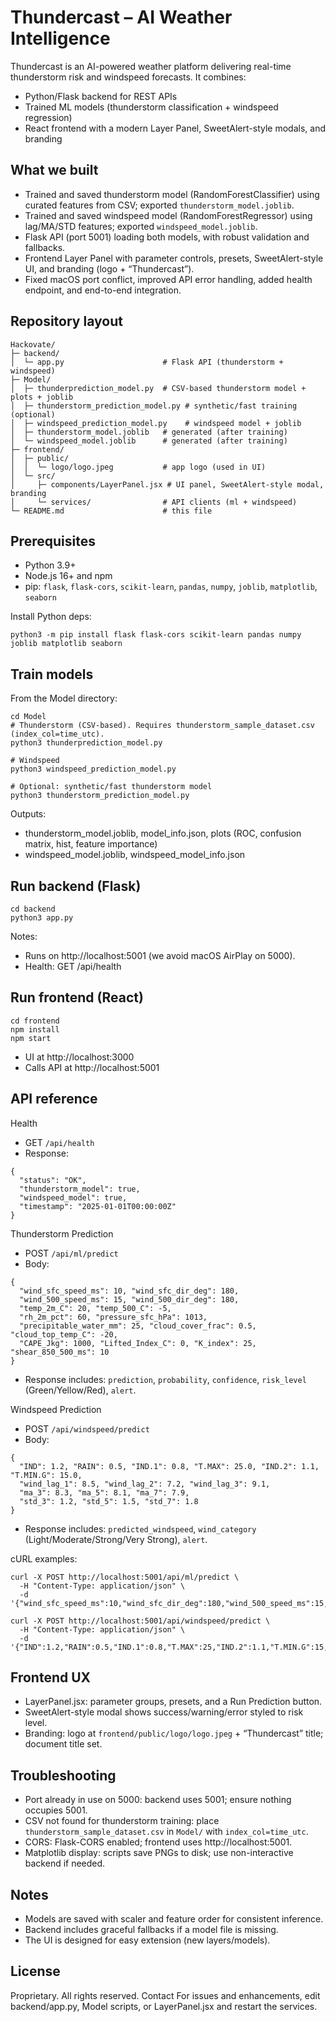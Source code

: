 # Thundercast – AI Weather Intelligence

Thundercast is an AI-powered weather platform delivering real-time thunderstorm risk and windspeed forecasts. It combines:
- Python/Flask backend for REST APIs
- Trained ML models (thunderstorm classification + windspeed regression)
- React frontend with a modern Layer Panel, SweetAlert-style modals, and branding

## What we built

- Trained and saved thunderstorm model (RandomForestClassifier) using curated features from CSV; exported `thunderstorm_model.joblib`.
- Trained and saved windspeed model (RandomForestRegressor) using lag/MA/STD features; exported `windspeed_model.joblib`.
- Flask API (port 5001) loading both models, with robust validation and fallbacks.
- Frontend Layer Panel with parameter controls, presets, SweetAlert-style UI, and branding (logo + “Thundercast”).
- Fixed macOS port conflict, improved API error handling, added health endpoint, and end-to-end integration.

## Repository layout

```
Hackovate/
├─ backend/
│  └─ app.py                      # Flask API (thunderstorm + windspeed)
├─ Model/
│  ├─ thunderprediction_model.py  # CSV-based thunderstorm model + plots + joblib
│  ├─ thunderstorm_prediction_model.py # synthetic/fast training (optional)
│  ├─ windspeed_prediction_model.py    # windspeed model + joblib
│  ├─ thunderstorm_model.joblib   # generated (after training)
│  └─ windspeed_model.joblib      # generated (after training)
├─ frontend/
│  ├─ public/
│  │  └─ logo/logo.jpeg           # app logo (used in UI)
│  └─ src/
│     ├─ components/LayerPanel.jsx # UI panel, SweetAlert-style modal, branding
│     └─ services/                # API clients (ml + windspeed)
└─ README.md                      # this file
```

## Prerequisites

- Python 3.9+
- Node.js 16+ and npm
- pip: `flask`, `flask-cors`, `scikit-learn`, `pandas`, `numpy`, `joblib`, `matplotlib`, `seaborn`

Install Python deps:
```
python3 -m pip install flask flask-cors scikit-learn pandas numpy joblib matplotlib seaborn
```

## Train models

From the Model directory:
```
cd Model
# Thunderstorm (CSV-based). Requires thunderstorm_sample_dataset.csv (index_col=time_utc).
python3 thunderprediction_model.py

# Windspeed
python3 windspeed_prediction_model.py

# Optional: synthetic/fast thunderstorm model
python3 thunderstorm_prediction_model.py
```

Outputs:
- thunderstorm_model.joblib, model_info.json, plots (ROC, confusion matrix, hist, feature importance)
- windspeed_model.joblib, windspeed_model_info.json

## Run backend (Flask)

```
cd backend
python3 app.py
```
Notes:
- Runs on http://localhost:5001 (we avoid macOS AirPlay on 5000).
- Health: GET /api/health

## Run frontend (React)

```
cd frontend
npm install
npm start
```
- UI at http://localhost:3000
- Calls API at http://localhost:5001

## API reference

Health
- GET `/api/health`
- Response:
```
{
  "status": "OK",
  "thunderstorm_model": true,
  "windspeed_model": true,
  "timestamp": "2025-01-01T00:00:00Z"
}
```

Thunderstorm Prediction
- POST `/api/ml/predict`
- Body:
```
{
  "wind_sfc_speed_ms": 10, "wind_sfc_dir_deg": 180,
  "wind_500_speed_ms": 15, "wind_500_dir_deg": 180,
  "temp_2m_C": 20, "temp_500_C": -5,
  "rh_2m_pct": 60, "pressure_sfc_hPa": 1013,
  "precipitable_water_mm": 25, "cloud_cover_frac": 0.5, "cloud_top_temp_C": -20,
  "CAPE_Jkg": 1000, "Lifted_Index_C": 0, "K_index": 25, "shear_850_500_ms": 10
}
```
- Response includes: `prediction`, `probability`, `confidence`, `risk_level` (Green/Yellow/Red), `alert`.

Windspeed Prediction
- POST `/api/windspeed/predict`
- Body:
```
{
  "IND": 1.2, "RAIN": 0.5, "IND.1": 0.8, "T.MAX": 25.0, "IND.2": 1.1, "T.MIN.G": 15.0,
  "wind_lag_1": 8.5, "wind_lag_2": 7.2, "wind_lag_3": 9.1,
  "ma_3": 8.3, "ma_5": 8.1, "ma_7": 7.9,
  "std_3": 1.2, "std_5": 1.5, "std_7": 1.8
}
```
- Response includes: `predicted_windspeed`, `wind_category` (Light/Moderate/Strong/Very Strong), `alert`.

cURL examples:
```
curl -X POST http://localhost:5001/api/ml/predict \
  -H "Content-Type: application/json" \
  -d '{"wind_sfc_speed_ms":10,"wind_sfc_dir_deg":180,"wind_500_speed_ms":15,"wind_500_dir_deg":180,"temp_2m_C":20,"temp_500_C":-5,"rh_2m_pct":60,"pressure_sfc_hPa":1013,"precipitable_water_mm":25,"cloud_cover_frac":0.5,"cloud_top_temp_C":-20,"CAPE_Jkg":1000,"Lifted_Index_C":0,"K_index":25,"shear_850_500_ms":10}'

curl -X POST http://localhost:5001/api/windspeed/predict \
  -H "Content-Type: application/json" \
  -d '{"IND":1.2,"RAIN":0.5,"IND.1":0.8,"T.MAX":25,"IND.2":1.1,"T.MIN.G":15,"wind_lag_1":8.5,"wind_lag_2":7.2,"wind_lag_3":9.1,"ma_3":8.3,"ma_5":8.1,"ma_7":7.9,"std_3":1.2,"std_5":1.5,"std_7":1.8}'
```

## Frontend UX

- LayerPanel.jsx: parameter groups, presets, and a Run Prediction button.
- SweetAlert-style modal shows success/warning/error styled to risk level.
- Branding: logo at `frontend/public/logo/logo.jpeg` + “Thundercast” title; document title set.

## Troubleshooting

- Port already in use on 5000: backend uses 5001; ensure nothing occupies 5001.
- CSV not found for thunderstorm training: place `thunderstorm_sample_dataset.csv` in `Model/` with `index_col=time_utc`.
- CORS: Flask-CORS enabled; frontend uses http://localhost:5001.
- Matplotlib display: scripts save PNGs to disk; use non-interactive backend if needed.

## Notes

- Models are saved with scaler and feature order for consistent inference.
- Backend includes graceful fallbacks if a model file is missing.
- The UI is designed for easy extension (new layers/models).

## License

Proprietary. All rights reserved.
Contact
For issues and enhancements, edit backend/app.py, Model scripts, or LayerPanel.jsx and restart the services.
